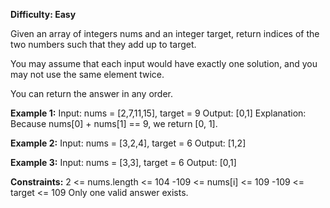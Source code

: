 **Difficulty: Easy**

Given an array of integers nums and an integer target, return indices of the two numbers such that they add up to target.

You may assume that each input would have exactly one solution, and you may not use the same element twice.

You can return the answer in any order.

 

**Example 1:**
Input: nums = [2,7,11,15], target = 9
Output: [0,1]
Explanation: Because nums[0] + nums[1] == 9, we return [0, 1].

**Example 2:**
Input: nums = [3,2,4], target = 6
Output: [1,2]

**Example 3:**
Input: nums = [3,3], target = 6
Output: [0,1]
 

**Constraints:**
2 <= nums.length <= 104
-109 <= nums[i] <= 109
-109 <= target <= 109
Only one valid answer exists.
